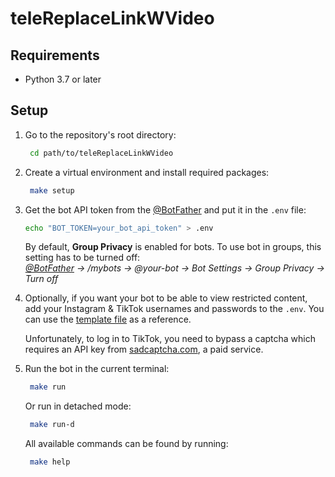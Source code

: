 # teleReplaceLinkWVideo
 
## Requirements

- Python 3.7 or later

## Setup

1. Go to the repository's root directory:

   ```bash
    cd path/to/teleReplaceLinkWVideo
    ```
  
2. Create a virtual environment and install required packages:

   ```bash
    make setup
    ```

3. Get the bot API token from the [@BotFather](https://t.me/BotFather) and put it in the `.env` file:

   ```bash
   echo "BOT_TOKEN=your_bot_api_token" > .env
   ```
   By default, **Group Privacy** is enabled for bots. To use bot in groups, this setting has to be turned off:<br/>
   *[@BotFather](https://t.me/BotFather) -> /mybots -> @your-bot -> Bot Settings -> Group Privacy -> Turn off*

4. Optionally, if you want your bot to be able to view restricted content, add your Instagram & TikTok usernames and passwords to the `.env`. You can use the [template file](example.env) as a reference. 

   Unfortunately, to log in to TikTok, you need to bypass a captcha which requires an API key from [sadcaptcha.com](https://sadcaptcha.com/), a paid service.

5. Run the bot in the current terminal:

   ```bash
    make run
    ```

   Or run in detached mode:

   ```bash
    make run-d
    ```

   All available commands can be found by running:

   ```bash
    make help
    ```
